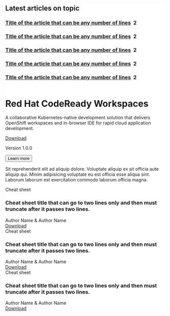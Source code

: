 <div class="component rhd-c-two-col-hero-layout" style="background-color: #fff;">
  <div class="pf-l-grid pf-m-gutter">
    <div class="pf-l-grid__item pf-m-12-col pf-m-4-col-on-lg pf-m-3-col-on-xl">
      <div class="component rhd-c-dynamic-content-list-compact">
        <div class="pf-l-grid">
            <div class="pf-l-grid__item pf-m-12-col">
                <h2 class="pf-c-title">Latest articles on topic</h2>
            </div>
            <div class="pf-l-grid__item pf-m-12-col">
                <div class="pf-c-card rhd-c-card__list">
                    <div class="rhd-c-card-content">
                        <h3 class="rhd-c-card__title">
                        <a href="#" class="rhd-m-link">Title of the article that can be any number of lines</a>&nbsp;
                        <span class="rhd-m-list__comment">
                            <i class="fas fa-comment"></i> 2
                        </span>
                        </h3>
                    </div>
                </div>
                <div class="pf-c-card rhd-c-card__list">
                    <div class="rhd-c-card-content">
                        <h3 class="rhd-c-card__title">
                        <a href="#" class="rhd-m-link">Title of the article that can be any number of lines</a>&nbsp;
                        <span class="rhd-m-list__comment">
                            <i class="fas fa-comment"></i> 2
                        </span>
                        </h3>
                    </div>
                </div>
                <div class="pf-c-card rhd-c-card__list">
                    <div class="rhd-c-card-content">
                        <h3 class="rhd-c-card__title">
                        <a href="#" class="rhd-m-link">Title of the article that can be any number of lines</a>&nbsp;
                        <span class="rhd-m-list__comment">
                            <i class="fas fa-comment"></i> 2
                        </span>
                        </h3>
                    </div>
                </div>
                <div class="pf-c-card rhd-c-card__list">
                    <div class="rhd-c-card-content">
                        <h3 class="rhd-c-card__title">
                        <a href="#" class="rhd-m-link">Title of the article that can be any number of lines</a>&nbsp;
                        <span class="rhd-m-list__comment">
                            <i class="fas fa-comment"></i> 2
                        </span>
                        </h3>
                    </div>
                </div>
                <div class="pf-c-card rhd-c-card__list">
                    <div class="rhd-c-card-content">
                        <h3 class="rhd-c-card__title">
                        <a href="#" class="rhd-m-link">Title of the article that can be any number of lines</a>&nbsp;
                        <span class="rhd-m-list__comment">
                            <i class="fas fa-comment"></i> 2
                        </span>
                        </h3>
                    </div>
                </div>
            </div>
        </div>
    </div>
    </div>
    <div class="pf-l-grid__item pf-m-12-col pf-m-8-col-on-lg pf-m-9-col-on-xl">
      <div class="component pf-l-grid pf-c-content rhd-c-product-download-hero assembly-slim">
          <div class="pf-l-grid__item rhd-c-product-download-hero-aside">
              <picture>
                  <source media="(min-width: 480px)" srcset="https://developers.redhat.com/sites/default/files/styles/large/public/kubernetes-native-ide.png">
                  <source media="(min-width: 768px)" srcset="https://developers.redhat.com/sites/default/files/styles/large/public/kubernetes-native-ide.png">
                  <source media="(min-width: 1024px)" srcset="https://developers.redhat.com/sites/default/files/styles/large/public/kubernetes-native-ide.png">
                  <img src="https://developers.redhat.com/sites/default/files/styles/large/public/kubernetes-native-ide.png" alt="" class=""/>
              </picture>
          </div>
          <div class="pf-l-grid__item rhd-c-product-download-hero-content">
              <div class="rhd-c-product-download-hero-header">
                  <h1 class="pf-c-title">Red Hat CodeReady Workspaces</h1>
              </div>
              <div class="rhd-c-product-download-hero-body">
                  <p>A collaborative Kubernetes-native development solution that delivers OpenShift workspaces and in-browser IDE for rapid cloud application development.</p>
              </div>
              <div class="rhd-c-product-download-hero-footer">
                  <div class="rhd-c-product-download-hero-footer--cta">
                      <a class="pf-c-button pf-m-heavy" href="#">Download</a>
                      <p class="rhd-c-product-download-hero-footer--version">Version 1.0.0</p>
                  </div>
                  <div class="rhd-c-product-download-hero-footer--learn-more">
                      <button class="pf-c-button pf-m-link pf-u-pl-lg">
                          Learn more
                          <i class="fas fa-arrow-right"></i>
                      </button>
                  </div>
              </div>
          </div>
      </div>
      <div class="component rich-text" style="">
          <div class="pf-l-grid pf-m-gutter">
              <div class="pf-l-grid__item">
                  <div class="rich-text-content pf-c-content">
                      <p>Sit reprehenderit elit ad aliquip dolore. Voluptate aliquip ex sit officia aute aliquip qui. Minim adipisicing voluptate eu est officia esse aliqua sint. Laborum laborum est exercitation commodo laborum officia magna.</p>
                  </div>
              </div>
          </div>
      </div>
      <div class="component rhd-c-card-grid pf-c-content">
        <div class="pf-l-flex rhd-c-card-grid__wrapper">
          <!-- ======== CARD COMPONENTS START HERE ========= -->
          <div class="pf-c-card rhd-c-card">
            <div class="rhd-c-card__tag">
              <i class="far fa-file-code"></i>
              Cheat sheet
            </div>
            <div class="rhd-c-card-content">
              <h3 class="rhd-c-card__title rhd-m-card-title__no-image">
                Cheat sheet title that can go to two lines only and then must truncate after it passes two lines.
              </h3>
              <div class="rhd-c-card__footer">
                <div class="rhd-c-card__footer--author">
                  Author Name & Author Name
                </div>
              </div>
              <div class="rhd-c-card__footer">
                <div class="rhd-c-card__footer--cta">
                  <a href="#" class="rhd-m-link">Download <i class="fas fa-arrow-right"></i></a>
                </div>
              </div>
            </div>
          </div>
          <div class="pf-c-card rhd-c-card">
            <div class="rhd-c-card__tag">
              <i class="far fa-file-code"></i>
              Cheat sheet
            </div>
            <div class="rhd-c-card-content">
              <h3 class="rhd-c-card__title rhd-m-card-title__no-image">
                Cheat sheet title that can go to two lines only and then must truncate after it passes two lines.
              </h3>
              <div class="rhd-c-card__footer">
                <div class="rhd-c-card__footer--author">
                  Author Name & Author Name
                </div>
              </div>
              <div class="rhd-c-card__footer">
                <div class="rhd-c-card__footer--cta">
                  <a href="#" class="rhd-m-link">Download <i class="fas fa-arrow-right"></i></a>
                </div>
              </div>
            </div>
          </div>
          <div class="pf-c-card rhd-c-card">
            <div class="rhd-c-card__tag">
              <i class="far fa-file-code"></i>
              Cheat sheet
            </div>
            <div class="rhd-c-card-content">
              <h3 class="rhd-c-card__title rhd-m-card-title__no-image">
                Cheat sheet title that can go to two lines only and then must truncate after it passes two lines.
              </h3>
              <div class="rhd-c-card__footer">
                <div class="rhd-c-card__footer--author">
                  Author Name & Author Name
                </div>
              </div>
              <div class="rhd-c-card__footer">
                <div class="rhd-c-card__footer--cta">
                  <a href="#" class="rhd-m-link">Download <i class="fas fa-arrow-right"></i></a>
                </div>
              </div>
            </div>
          </div>
          <!-- ======== END OF CARD COMPONENTS ========= -->
        </div>
      </div>
    </div>
  </div>
</div>
